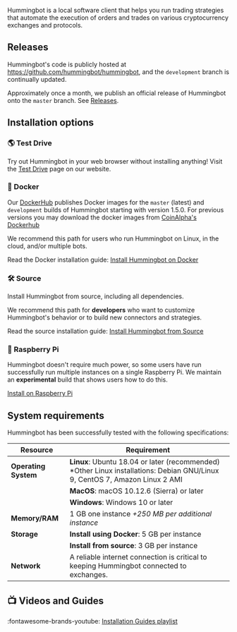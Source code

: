 Hummingbot is a local software client that helps you run trading strategies that automate the execution of orders and trades on various cryptocurrency exchanges and protocols.

## Releases

Hummingbot's code is publicly hosted at https://github.com/hummingbot/hummingbot, and the `development` branch is continually updated.

Approximately once a month, we publish an official release of Hummingbot onto the `master` branch. See [Releases](https://github.com/hummingbot/hummingbot/releases).

## Installation options

### 🌎 Test Drive

Try out Hummingbot in your web browser without installing anything! Visit the [Test Drive](https://hummingbot.io/test-drive/) page on our website.

### 🐳 Docker

Our [DockerHub](https://hub.docker.com/r/hummingbot/hummingbot) publishes Docker images for the `master` (latest) and `development` builds of Hummingbot starting with version 1.5.0. For previous versions you may download the docker images from [CoinAlpha's Dockerhub](https://hub.docker.com/r/coinalpha/hummingbot) 

We recommend this path for users who run Hummingbot on Linux, in the cloud, and/or multiple bots.

Read the Docker installation guide: [Install Hummingbot on Docker](./docker)

### 🛠️ Source

Install Hummingbot from source, including all dependencies.

We recommend this path for **developers** who want to customize Hummingbot's behavior or to build new connectors and strategies.

Read the source installation guide: [Install Hummingbot from Source](./source)

### 🍓 Raspberry Pi

Hummingbot doesn't require much power, so some users have run successfully run multiple instances on a single Raspberry Pi. We maintain an **experimental** build that shows users how to do this.

[Install on Raspberry Pi](./raspberry-pi)

## System requirements

Hummingbot has been successfully tested with the following specifications:

| Resource             | Requirement                                                                                                                  |
| -------------------- | ---------------------------------------------------------------------------------------------------------------------------- |
| **Operating System** | **Linux**: Ubuntu 18.04 or later (recommended) \*Other Linux installations: Debian GNU/Linux 9, CentOS 7, Amazon Linux 2 AMI |
|                      | **MacOS**: macOS 10.12.6 (Sierra) or later                                                                                   |
|                      | **Windows**: Windows 10 or later                                                                                             |
| **Memory/RAM**       | 1 GB one instance _+250 MB per additional instance_                                                                          |
| **Storage**          | **Install using Docker**: 5 GB per instance                                                                                  |
|                      | **Install from source**: 3 GB per instance                                                                                   |
| **Network**          | A reliable internet connection is critical to keeping Hummingbot connected to exchanges.                                     |


## 📺 Videos and Guides

:fontawesome-brands-youtube: [Installation Guides playlist](https://www.youtube.com/playlist?list=PLDwlNkL_4MMc1GxjWShinaX4FQCxgOkyO)
